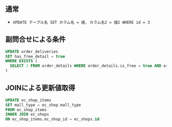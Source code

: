 ## 通常

- `UPDATE テーブル名 SET カラム名 = 値, カラム名2 = 値2 WHERE id = 3`

## 副問合せによる条件

```sql
UPDATE order_deliveries
SET has_free_detail = true
WHERE EXISTS (
  SELECT 1 FROM order_details WHERE order_details.is_free = true AND order_details.order_delivery_id = order_deliveries.id
)
```

## JOINによる更新値取得

```sql
UPDATE ec_shop_items
SET mall_type = ec_shop.mall_type
FROM ec_shop_items
INNER JOIN ec_shops
ON ec_shop_items.ec_shop_id = ec_shops.id
```
